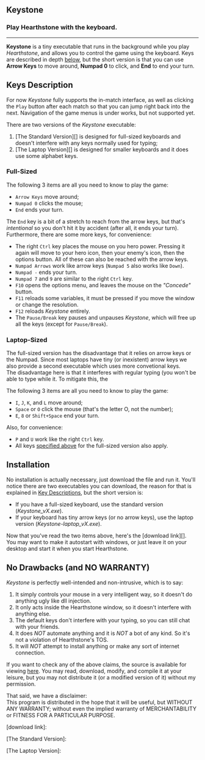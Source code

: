 Keystone 
-------------------------------------------------------------------------------

### Play Hearthstone with the keyboard. ###

-----

**Keystone** is a tiny executable that runs in the background while you
play *Hearthstone*, and allows you to control the game using the
keyboard. Keys are described in depth [below][Key Descriptions], but the short version
is that you can use **Arrow Keys** to move around, **Numpad 0** to click,
and **End** to end your turn.

## Keys Description ##

For now *Keystone* fully supports the in-match interface, as well as
clicking the `Play` button after each match so that you can jump right
back into the next. Navigation of the game menus is under works, but
not supported yet.

There are two versions of the *Keystone* executable: 

1. [The Standard Version][] is designed for full-sized keyboards and doesn't interfere with any keys normally used for typing;
2. [The Laptop Version][] is designed for smaller keyboards and it does use some alphabet keys.

### Full-Sized ###

The following 3 items are all you need to know to play the game:

* `Arrow Keys` move around;
* `Numpad 0` clicks the mouse;
* `End` ends your turn.

The `End` key is a bit of a stretch to reach from the arrow keys, but
that's *intentional* so you don't hit it by accident (after all, it
ends your turn).  
Furthermore, there are some more keys, for convenience:

* The right `Ctrl` key places the mouse on you hero power. Pressing it again will move to your hero icon, then your enemy's icon, then the options button. All of these can also be reached with the arrow keys.
* `Numpad Arrows` work like arrow keys (`Numpad 5` also works like
`Down`).
* `Numpad -` ends your turn.
* `Numpad 7` and `9` are similar to the right `Ctrl` key.
* `F10` opens the options menu, and leaves the mouse on the *"Concede"* button.
* `F11` reloads some variables, it must be pressed if you move the
window or change the resolution.
* `F12` reloads *Keystone* entirely.
* The `Pause/Break` key pauses and unpauses *Keystone*, which will free up all
the keys (except for `Pause/Break`).

### Laptop-Sized ###

The full-sized version has the disadvantage that it relies on
arrow keys or the Numpad. Since most laptops have tiny (or
inexistent) arrow keys we also provide a second executable which
uses more convetional keys.  
The disadvantage here is that it interferes with regular typing (you
won't be able to type while it. To
mitigate this, the 

The following 3 items are all you need to know to play the game:

* `I`, `J`, `K`, and `L` move around;
* `Space` or `O` click the mouse (that's the letter O, not the number);
* `E`, `8` or `Shift+Space` end your turn.

Also, for convenience:

* `P` and `U` work like the right `Ctrl` key.
* All keys [specified above][] for the full-sized version also apply.


## Installation ##

No installation is actually necessary, just download the file and run
it. You'll notice there are two executables you can download, the
reason for that is explained in [Key Descriptions][], but the short
version is:

* If you have a full-sized keyboard, use the standard version (*Keystone_vX.exe*).
* If your keyboard has tiny arrow keys (or no arrow keys), use the
  laptop version (*Keystone-laptop_vX.exe*).

Now that you've read the two items above, here's the
[download link][].  
You may want to make it autostart with windows, or just leave it on
your desktop and start it when you start Hearthstone.


## No Drawbacks (and NO WARRANTY) ##

*Keystone* is perfectly well-intended and non-intrusive, which is to say:

1. It simply controls your mouse in a very intelligent way, so it doesn't do anything ugly like dll injection.
2. It only acts inside the Hearthstone window, so it doesn't interfere with anything else.
3. The default keys don't interfere with your typing, so you can still chat with your friends.
4. It does *NOT* automate anything and it is *NOT* a bot of any kind. So it's not a violation of Hearthstone's TOS.
5. It will *NOT* attempt to install anything or make any sort of internet connection.

If you want to check any of the above claims, the source is available
for viewing [here][github-source]. You may read, download, modify, and compile it
at your leisure, but you may not distribute it (or a modified version
of it) without my permission.

That said, we have a disclaimer:  
This program is distributed in the hope that it will be useful,
but WITHOUT ANY WARRANTY; without even the implied warranty of
MERCHANTABILITY or FITNESS FOR A PARTICULAR PURPOSE.


[Key Descriptions]: #keys-description

[github-source]: https://github.com/Bruce-Connor/Keystone/

[specified above]: #full-sized

[download link]: 

[The Standard Version]:

[The Laptop Version]:
